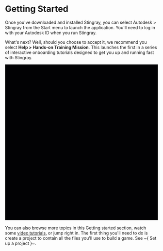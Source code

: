 # Getting Started

Once you've downloaded and installed Stingray, you can select Autodesk > Stingray from the  Start menu to launch the application. You'll need to log in with your Autodesk ID when you run Stingray.

What's next? Well, should you choose to accept it, we recommend you select **Help > Hands-on Training Mission**. This launches the first in a series of interactive onboarding tutorials designed to get you up and running fast with Stingray.

![](gifs/getting_started_gif.gif)

You can also browse more topics in this Getting started section, watch some [video tutorials](../tutorial_link/tutorials_on_area.html), or jump right in. The first thing you'll need to do is create a project to contain all the files you'll use to build a game. See ~{ Set up a project }~.
